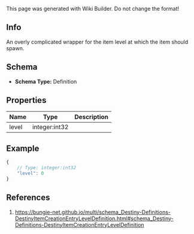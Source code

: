 <span class="wiki-builder">This page was generated with Wiki Builder. Do not change the format!</span>

## Info
An overly complicated wrapper for the item level at which the item should spawn.

## Schema
* **Schema Type:** Definition

## Properties
Name | Type | Description
---- | ---- | -----------
level | integer:int32 | 

## Example
```javascript
{
    // Type: integer:int32
    "level": 0
}

```

## References
1. https://bungie-net.github.io/multi/schema_Destiny-Definitions-DestinyItemCreationEntryLevelDefinition.html#schema_Destiny-Definitions-DestinyItemCreationEntryLevelDefinition
